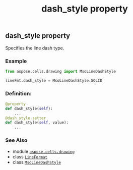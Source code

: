 ﻿---
title: dash_style property
second_title: Aspose.Cells for Python via .NET API References
description: 
type: docs
weight: 110
url: /aspose.cells.drawing/lineformat/dash_style/
is_root: false
---

## dash_style property


Specifies the line dash type.

### Example 


```python
from aspose.cells.drawing import MsoLineDashStyle

lineFmt.dash_style = MsoLineDashStyle.SOLID

```
### Definition:
```python
@property
def dash_style(self):
    ...
@dash_style.setter
def dash_style(self, value):
    ...
```

### See Also
* module [`aspose.cells.drawing`](../../)
* class [`LineFormat`](/cells/python-net/aspose.cells.drawing/lineformat)
* class [`MsoLineDashStyle`](/cells/python-net/aspose.cells.drawing/msolinedashstyle)
